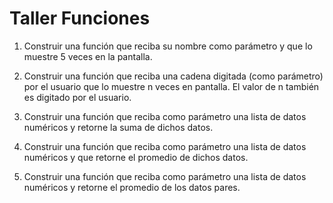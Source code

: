 # Taller Funciones
1. Construir una función que reciba su nombre como parámetro y que lo muestre 5 veces en la pantalla.

2. Construir una función que reciba una cadena digitada (como parámetro) por el usuario que lo muestre n veces en pantalla. El valor de n también es digitado por el usuario.

3. Construir una función que reciba como parámetro una lista de datos numéricos y retorne la suma de dichos datos.

4. Construir una función que reciba como parámetro una lista de datos numéricos y que retorne el promedio de dichos datos.

5. Construir una función que reciba como parámetro una lista de datos numéricos y retorne el promedio de los datos pares.